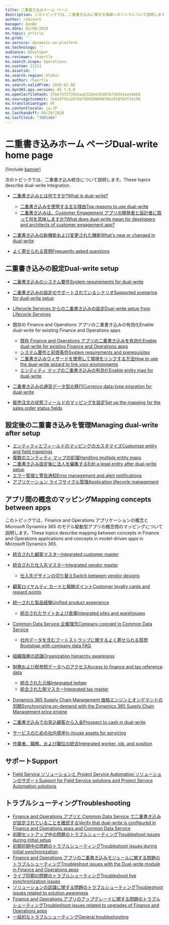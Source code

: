 ```yaml
---
title: 二重書き込みホーム ページ
description: このトピックでは、二重書き込みに関する情報へのリンクについて説明します。
author: robinarh
manager: AnnBe
ms.date: 02/08/2020
ms.topic: article
ms.prod: ''
ms.service: dynamics-ax-platform
ms.technology: ''
audience: Developer
ms.reviewer: rhaertle
ms.search.scope: Operations
ms.custom: 21311
ms.assetid: ''
ms.search.region: Global
ms.author: rhaertle
ms.search.validFrom: 2020-01-08
ms.dyn365.ops.version: AX 7.0.0
ms.openlocfilehash: 2fee73f2f392eaa2332ee35d07b739343aa3ebb8
ms.sourcegitcommit: 7e8a9f92a2675bf5b620889678a2918f63f3e199
ms.translationtype: HT
ms.contentlocale: ja-JP
ms.lasthandoff: 09/29/2020
ms.locfileid: "3901484"
---
```

# <a name="dual-write-home-page"></a><span data-ttu-id="0c79b-103">二重書き込みホーム ページ</span><span class="sxs-lookup"><span data-stu-id="0c79b-103">Dual-write home page</span></span>

[!include [banner](../../includes/banner.md)]



<span data-ttu-id="0c79b-104">次のトピックでは、二重書き込み統合について説明します。</span><span class="sxs-lookup"><span data-stu-id="0c79b-104">These topics describe dual-write integration.</span></span>

+ [<span data-ttu-id="0c79b-105">二重書き込みとは何ですか?</span><span class="sxs-lookup"><span data-stu-id="0c79b-105">What is dual-write?</span></span>](dual-write-overview.md)

    - [<span data-ttu-id="0c79b-106">二重書き込みを使用する主な理由</span><span class="sxs-lookup"><span data-stu-id="0c79b-106">Top reasons to use dual-write</span></span>](dual-write-overview.md#top-reasons-to-use-dual-write)
    - [<span data-ttu-id="0c79b-107">二重書き込みは、Customer Engagement アプリの開発者と設計者に取って何を意味しますか?</span><span class="sxs-lookup"><span data-stu-id="0c79b-107">What does dual-write mean for developers and architects of customer engagement app?</span></span>](dual-write-overview.md#developer-architect)

+ [<span data-ttu-id="0c79b-108">二重書き込みの新機能および変更された機能</span><span class="sxs-lookup"><span data-stu-id="0c79b-108">What's new or changed in dual-write</span></span>](whats-new-dual-write.md)
+ [<span data-ttu-id="0c79b-109">よく寄せられる質問</span><span class="sxs-lookup"><span data-stu-id="0c79b-109">Frequently asked questions</span></span>](dual-write-faq.md)    
    
## <a name="dual-write-setup"></a><span data-ttu-id="0c79b-110">二重書き込みの設定</span><span class="sxs-lookup"><span data-stu-id="0c79b-110">Dual-write setup</span></span>

+ [<span data-ttu-id="0c79b-111">二重書き込みのシステム要件</span><span class="sxs-lookup"><span data-stu-id="0c79b-111">System requirements for dual-write</span></span>](dual-write-system-req.md)
+ [<span data-ttu-id="0c79b-112">二重書き込みの設定のサポートされているシナリオ</span><span class="sxs-lookup"><span data-stu-id="0c79b-112">Supported scenarios for dual-write setup</span></span>](connection-setup.md)
+ [<span data-ttu-id="0c79b-113">Lifecycle Services からの二重書き込みの設定</span><span class="sxs-lookup"><span data-stu-id="0c79b-113">Dual-write setup from Lifecycle Services</span></span>](lcs-setup.md)
+ <span data-ttu-id="0c79b-114">既存の Finance and Operations アプリの二重書き込みの有効化</span><span class="sxs-lookup"><span data-stu-id="0c79b-114">Enable dual-write for existing Finance and Operations apps</span></span>

    + [<span data-ttu-id="0c79b-115">既存 Finance and Operations アプリの二重書き込みを有効化</span><span class="sxs-lookup"><span data-stu-id="0c79b-115">Enable dual-write for existing Finance and Operations apps</span></span>](enable-dual-write.md)
    + [<span data-ttu-id="0c79b-116">システム要件と前提条件</span><span class="sxs-lookup"><span data-stu-id="0c79b-116">System requirements and prerequisites</span></span>](requirements-and-prerequisites.md)
    + [<span data-ttu-id="0c79b-117">二重書き込みウィザードを使用して環境をリンクする方法</span><span class="sxs-lookup"><span data-stu-id="0c79b-117">How to use the dual-write wizard to link your environments</span></span>](link-your-environment.md)
    + [<span data-ttu-id="0c79b-118">エンティティ マップの二重書き込みの有効化</span><span class="sxs-lookup"><span data-stu-id="0c79b-118">Enable entity map for dual-write</span></span>](enable-entity-map.md)

+ [<span data-ttu-id="0c79b-119">二重書き込みの通貨データ型の移行</span><span class="sxs-lookup"><span data-stu-id="0c79b-119">Currency data-type migration for dual-write</span></span>](currrency-decimal-places.md)
+ [<span data-ttu-id="0c79b-120">販売注文の状態フィールドのマッピングを設定</span><span class="sxs-lookup"><span data-stu-id="0c79b-120">Set up the mapping for the sales order status fields</span></span>](sales-status-map.md)

## <a name="managing-dual-write-after-setup"></a><span data-ttu-id="0c79b-121">設定後の二重書き込みを管理</span><span class="sxs-lookup"><span data-stu-id="0c79b-121">Managing dual-write after setup</span></span>

+ [<span data-ttu-id="0c79b-122">エンティティとフィールドのマッピングのカスタマイズ</span><span class="sxs-lookup"><span data-stu-id="0c79b-122">Customize entity and field mappings</span></span>](customizing-mappings.md)
+ [<span data-ttu-id="0c79b-123">複数のエンティティ マップの処理</span><span class="sxs-lookup"><span data-stu-id="0c79b-123">Handling multiple entity maps</span></span>](multiple-entity-maps.md)
+ [<span data-ttu-id="0c79b-124">二重書き込み設定後に法人を編集する</span><span class="sxs-lookup"><span data-stu-id="0c79b-124">Edit a legal entity after dual-write setup</span></span>](edit-legal-entity.md)
+ [<span data-ttu-id="0c79b-125">エラー管理と警告通知</span><span class="sxs-lookup"><span data-stu-id="0c79b-125">Error management and alert notifications</span></span>](errors-and-alerts.md)
+ [<span data-ttu-id="0c79b-126">アプリケーション ライフサイクル管理</span><span class="sxs-lookup"><span data-stu-id="0c79b-126">Application lifecycle management</span></span>](app-lifecycle-management.md)

## <a name="mapping-concepts-between-apps"></a><span data-ttu-id="0c79b-127">アプリ間の概念のマッピング</span><span class="sxs-lookup"><span data-stu-id="0c79b-127">Mapping concepts between apps</span></span>

<span data-ttu-id="0c79b-128">このトピックでは、Finance and Operations アプリケーションの概念と Microsoft Dynamics 365 のモデル駆動型アプリの概念間のマッピングについて説明します。</span><span class="sxs-lookup"><span data-stu-id="0c79b-128">These topics describe mapping between concepts in Finance and Operations applications and concepts in model-driven apps in Microsoft Dynamics 365.</span></span>

+ [<span data-ttu-id="0c79b-129">統合された顧客マスター</span><span class="sxs-lookup"><span data-stu-id="0c79b-129">Integrated customer master</span></span>](customer-mapping.md)
+ [<span data-ttu-id="0c79b-130">統合された仕入先マスター</span><span class="sxs-lookup"><span data-stu-id="0c79b-130">Integrated vendor master</span></span>](vendor-mapping.md)

    + [<span data-ttu-id="0c79b-131">仕入先デザインの切り替え</span><span class="sxs-lookup"><span data-stu-id="0c79b-131">Switch between vendor designs</span></span>](vendor-switch.md)

+ [<span data-ttu-id="0c79b-132">顧客ロイヤルティ カードと報酬ポイント</span><span class="sxs-lookup"><span data-stu-id="0c79b-132">Customer loyalty cards and reward points</span></span>](loyalty-mapping.md)
+ [<span data-ttu-id="0c79b-133">統一された製品経験</span><span class="sxs-lookup"><span data-stu-id="0c79b-133">Unified product experience</span></span>](product-mapping.md)

    + [<span data-ttu-id="0c79b-134">統合されたサイトおよび倉庫</span><span class="sxs-lookup"><span data-stu-id="0c79b-134">Integrated sites and warehouses</span></span>](sites-warehouses-mapping.md)

+ [<span data-ttu-id="0c79b-135">Common Data Service 企業理念</span><span class="sxs-lookup"><span data-stu-id="0c79b-135">Company concept in Common Data Service</span></span>](company-data.md)

    + [<span data-ttu-id="0c79b-136">社内データを含むブートストラップに関するよく寄せられる質問</span><span class="sxs-lookup"><span data-stu-id="0c79b-136">Bootstrap with company data FAQ</span></span>](bootstrap-company-data.md)

+ [<span data-ttu-id="0c79b-137">組織階層の認識</span><span class="sxs-lookup"><span data-stu-id="0c79b-137">Organization hierarchy awareness</span></span>](organization-mapping.md)
+ [<span data-ttu-id="0c79b-138">財務および税参照データへのアクセス</span><span class="sxs-lookup"><span data-stu-id="0c79b-138">Access to finance and tax reference data</span></span>](finance-tax-reference.md)

    + [<span data-ttu-id="0c79b-139">統合された元帳</span><span class="sxs-lookup"><span data-stu-id="0c79b-139">Integrated ledger</span></span>](ledger-mapping.md)
    + [<span data-ttu-id="0c79b-140">統合された税マスター</span><span class="sxs-lookup"><span data-stu-id="0c79b-140">Integrated tax master</span></span>](tax-mapping.md)

+ [<span data-ttu-id="0c79b-141">Dynamics 365 Supply Chain Management 価格エンジンとオンデマンドの同期</span><span class="sxs-lookup"><span data-stu-id="0c79b-141">Synchronizing on-demand with the Dynamics 365 Supply Chain Management price engine</span></span>](pricing-engine.md)
+ [<span data-ttu-id="0c79b-142">二重書き込みでの見込顧客から入金</span><span class="sxs-lookup"><span data-stu-id="0c79b-142">Prospect to cash in dual-write</span></span>](dual-write-prospect-to-cash.md)
+ [<span data-ttu-id="0c79b-143">サービスのための社内資産</span><span class="sxs-lookup"><span data-stu-id="0c79b-143">In-house assets for servicing</span></span>](in-house-assets.md)
+ [<span data-ttu-id="0c79b-144">作業者、職務、および職位の統合</span><span class="sxs-lookup"><span data-stu-id="0c79b-144">Integrated worker, job, and position</span></span>](integrated-hr.md)

## <a name="support"></a><span data-ttu-id="0c79b-145">サポート</span><span class="sxs-lookup"><span data-stu-id="0c79b-145">Support</span></span>

+ [<span data-ttu-id="0c79b-146">Field Service ソリューションと Project Service Automation ソリューションのサポート</span><span class="sxs-lookup"><span data-stu-id="0c79b-146">Support for Field Service solutions and Project Service Automation solutions</span></span>](field-service-project-service-automation.md)

## <a name="troubleshooting"></a><span data-ttu-id="0c79b-147">トラブルシューティング</span><span class="sxs-lookup"><span data-stu-id="0c79b-147">Troubleshooting</span></span>

+ [<span data-ttu-id="0c79b-148">Finance and Operations アプリと Common Data Service で二重書き込みが設定されていることを確認する</span><span class="sxs-lookup"><span data-stu-id="0c79b-148">Verify that dual-write is configured in Finance and Operations apps and Common Data Service</span></span>](dual-write-troubleshooting-verify-config.md)
+ [<span data-ttu-id="0c79b-149">初期セットアップ中の問題のトラブルシューティング</span><span class="sxs-lookup"><span data-stu-id="0c79b-149">Troubleshoot issues during initial setup</span></span>](dual-write-troubleshooting-initial-setup.md)
+ [<span data-ttu-id="0c79b-150">初期同期中の問題のトラブルシューティング</span><span class="sxs-lookup"><span data-stu-id="0c79b-150">Troubleshoot issues during initial synchronization</span></span>](dual-write-troubleshooting-initial-sync.md)
+ [<span data-ttu-id="0c79b-151">Finance and Operations アプリの二重書き込みモジュールに関する問題のトラブルシューティング</span><span class="sxs-lookup"><span data-stu-id="0c79b-151">Troubleshoot issues with the Dual-write module in Finance and Operations apps</span></span>](dual-write-troubleshooting-dual-write-module.md)
+ [<span data-ttu-id="0c79b-152">ライブ同期の問題のトラブルシューティング</span><span class="sxs-lookup"><span data-stu-id="0c79b-152">Troubleshoot live synchronization issues</span></span>](dual-write-troubleshooting-live-sync.md)
+ [<span data-ttu-id="0c79b-153">ソリューションの認識に関する問題のトラブルシューティング</span><span class="sxs-lookup"><span data-stu-id="0c79b-153">Troubleshoot issues related to solution awareness</span></span>](dual-write-troubleshooting-solution-awareness.md)
+ [<span data-ttu-id="0c79b-154">Finance and Operations アプリのアップグレードに関する問題のトラブルシューティング</span><span class="sxs-lookup"><span data-stu-id="0c79b-154">Troubleshoot issues related to upgrades of Finance and Operations apps</span></span>](dual-write-troubleshooting-finops-upgrades.md)
+ [<span data-ttu-id="0c79b-155">一般的なトラブルシューティング</span><span class="sxs-lookup"><span data-stu-id="0c79b-155">General troubleshooting</span></span>](dual-write-troubleshooting.md)
